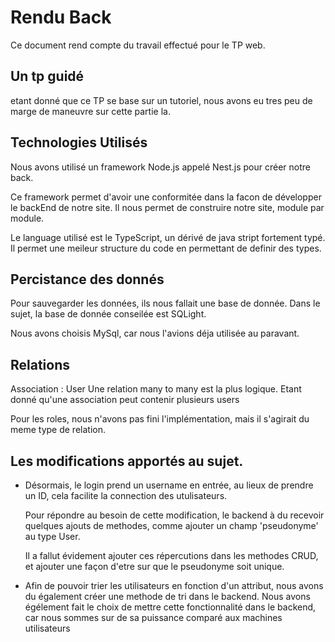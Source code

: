 # Rendu Back

Ce document rend compte du travail effectué pour le TP web.


## Un tp guidé

etant donné que ce TP se base sur un tutoriel, nous avons eu tres peu de marge de maneuvre sur cette partie la.


## Technologies Utilisés

Nous avons utilisé un framework Node.js appelé Nest.js pour créer notre back.

Ce framework permet d'avoir une conformitée dans la facon de développer le backEnd de notre site. Il nous permet de construire notre site, module par module.

Le language utilisé est le TypeScript, un dérivé de java stript fortement typé. Il permet une meileur structure du code en permettant de definir des types.


## Percistance des donnés

Pour sauvegarder les données, ils nous fallait une base de donnée. Dans le sujet, la base de donnée conseilée est SQLight.

Nous avons choisis MySql, car nous l'avions déja utilisée au paravant.


## Relations 

Association : User 
Une relation many to many est la plus logique. Etant donné qu'une association peut contenir plusieurs users

Pour les roles, nous n'avons pas fini l'implémentation, mais il s'agirait du meme type de relation.


## Les modifications apportés au sujet.

- Désormais, le login prend un username en entrée, au lieux de prendre un ID, cela facilite la connection des utulisateurs.

    Pour répondre au besoin de cette modification, le backend à du recevoir quelques ajouts de methodes, comme ajouter un champ 'pseudonyme' au type User.

    Il a fallut évidement ajouter ces répercutions dans les methodes CRUD, et ajouter une façon d'etre sur que le pseudonyme soit unique.

- Afin de pouvoir trier les utilisateurs en fonction d'un attribut, nous avons du également créer une methode de tri dans le backend. Nous avons égélement fait le choix de mettre cette fonctionnalité dans le backend, car nous sommes sur de sa puissance comparé aux machines utilisateurs
